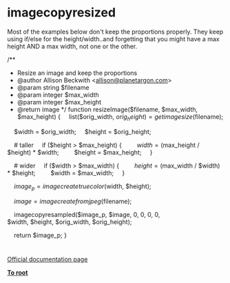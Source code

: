 # imagecopyresized





Most of the examples below don&apos;t keep the proportions properly. They keep using if/else for the height/width..and forgetting that you might have a max height AND a max width, not one or the other.

/**
* Resize an image and keep the proportions
* @author Allison Beckwith &lt;allison@planetargon.com&gt;
* @param string $filename
* @param integer $max_width
* @param integer $max_height
* @return image
*/
function resizeImage($filename, $max_width, $max_height)
{
&#xA0; &#xA0; list($orig_width, $orig_height) = getimagesize($filename);

&#xA0; &#xA0; $width = $orig_width;
&#xA0; &#xA0; $height = $orig_height;

&#xA0; &#xA0; # taller
&#xA0; &#xA0; if ($height &gt; $max_height) {
&#xA0; &#xA0; &#xA0; &#xA0; $width = ($max_height / $height) * $width;
&#xA0; &#xA0; &#xA0; &#xA0; $height = $max_height;
&#xA0; &#xA0; }

&#xA0; &#xA0; # wider
&#xA0; &#xA0; if ($width &gt; $max_width) {
&#xA0; &#xA0; &#xA0; &#xA0; $height = ($max_width / $width) * $height;
&#xA0; &#xA0; &#xA0; &#xA0; $width = $max_width;
&#xA0; &#xA0; }

&#xA0; &#xA0; $image_p = imagecreatetruecolor($width, $height);

&#xA0; &#xA0; $image = imagecreatefromjpeg($filename);

&#xA0; &#xA0; imagecopyresampled($image_p, $image, 0, 0, 0, 0, 
&#xA0; &#xA0; &#xA0; &#xA0; &#xA0; &#xA0; &#xA0; &#xA0; &#xA0; &#xA0; &#xA0; &#xA0; &#xA0; &#xA0; &#xA0; &#xA0; &#xA0; &#xA0;&#xA0; $width, $height, $orig_width, $orig_height);

&#xA0; &#xA0; return $image_p;
}

  

#

[Official documentation page](https://www.php.net/manual/en/function.imagecopyresized.php)

**[To root](/README.md)**